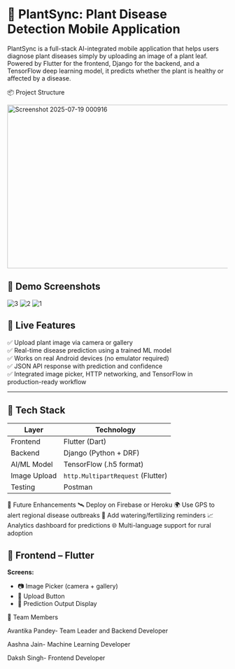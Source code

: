 # 🌿 PlantSync: Plant Disease Detection Mobile Application

PlantSync is a full-stack AI-integrated mobile application that helps users diagnose plant diseases simply by uploading an image of a plant leaf. Powered by Flutter for the frontend, Django for the backend, and a TensorFlow deep learning model, it predicts whether the plant is healthy or affected by a disease.


📦 Project Structure

<img width="569" height="374" alt="Screenshot 2025-07-19 000916" src="https://github.com/user-attachments/assets/95379736-7acd-4e4a-9d6b-ec790f1e7fb1" />


## 📸 Demo Screenshots

![3](https://github.com/user-attachments/assets/68f49f22-f2d9-4f5e-816e-3c89279034b1)   ![2](https://github.com/user-attachments/assets/bce3c908-8ac7-4d7e-9041-f9fdf427607a)   ![1](https://github.com/user-attachments/assets/ecb3815c-d1cc-4bf0-ac4b-2364fa3f76e0)


## 🚀 Live Features

✅ Upload plant image via camera or gallery  
✅ Real-time disease prediction using a trained ML model  
✅ Works on real Android devices (no emulator required)  
✅ JSON API response with prediction and confidence  
✅ Integrated image picker, HTTP networking, and TensorFlow in production-ready workflow

---

## 🔧 Tech Stack

| Layer        | Technology                             |
|--------------|----------------------------------------|
| Frontend     | Flutter (Dart)                         | 
| Backend      | Django (Python + DRF)                  |
| AI/ML Model  | TensorFlow (.h5 format)                |
| Image Upload | `http.MultipartRequest` (Flutter)      |
| Testing      | Postman                                |
    

📌 Future Enhancements
🛰 Deploy on Firebase or Heroku
🌍 Use GPS to alert regional disease outbreaks
🔔 Add watering/fertilizing reminders
📈 Analytics dashboard for predictions
🌐 Multi-language support for rural adoption
## 📱 Frontend – Flutter

**Screens:**
- 📷 Image Picker (camera + gallery)
- 🔼 Upload Button
- 🧾 Prediction Output Display



👥 Team Members

Avantika Pandey- Team Leader and Backend Developer

Aashna Jain- Machine Learning Developer

Daksh Singh- Frontend Developer



